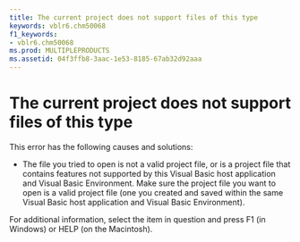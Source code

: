 ```yaml
---
title: The current project does not support files of this type
keywords: vblr6.chm50068
f1_keywords:
- vblr6.chm50068
ms.prod: MULTIPLEPRODUCTS
ms.assetid: 04f3ffb8-3aac-1e53-8185-67ab32d92aaa
---
```



# The current project does not support files of this type

This error has the following causes and solutions:



- The file you tried to open is not a valid project file, or is a project file that contains features not supported by this Visual Basic host application and Visual Basic Environment. Make sure the project file you want to open is a valid project file (one you created and saved within the same Visual Basic host application and Visual Basic Environment).
    

For additional information, select the item in question and press F1 (in Windows) or HELP (on the Macintosh).

